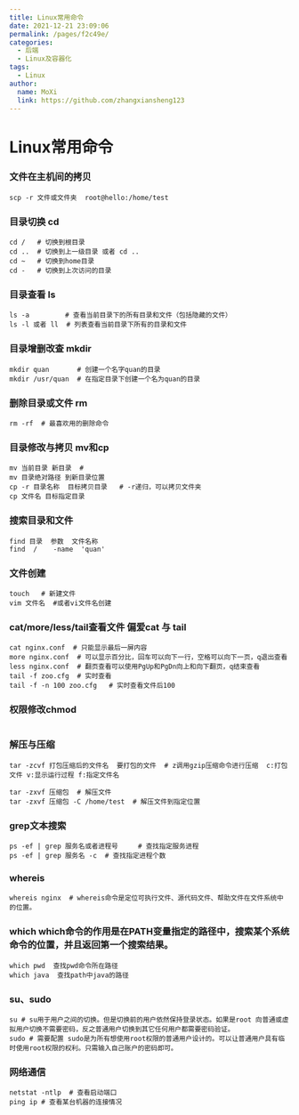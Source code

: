 ```yaml
---
title: Linux常用命令
date: 2021-12-21 23:09:06
permalink: /pages/f2c49e/
categories:
  - 后端
  - Linux及容器化
tags:
  - Linux
author: 
  name: MoXi 
  link: https://github.com/zhangxiansheng123 
---
```

# Linux常用命令
### 文件在主机间的拷贝
```shell
scp -r 文件或文件夹  root@hello:/home/test
```
### 目录切换 cd 
```shell
cd /   # 切换到根目录
cd ..  # 切换到上一级目录 或者 cd ..
cd ~   # 切换到home目录
cd -   # 切换到上次访问的目录
```
### 目录查看 ls
```shell
ls -a         # 查看当前目录下的所有目录和文件（包括隐藏的文件）
ls -l 或者 ll  # 列表查看当前目录下所有的目录和文件 
```
### 目录增删改查 mkdir
```shell
mkdir quan       # 创建一个名字quan的目录
mkdir /usr/quan  # 在指定目录下创建一个名为quan的目录
```
### 删除目录或文件 rm
```shell
rm -rf  # 最喜欢用的删除命令
```
### 目录修改与拷贝 mv和cp
```shell
mv 当前目录 新目录  #
mv 目录绝对路径 到新目录位置
cp -r 目录名称  目标拷贝目录   # -r递归，可以拷贝文件夹
cp 文件名 目标指定目录 
```
### 搜索目录和文件
```shell
find 目录  参数  文件名称
find  /    -name  'quan'
```
### 文件创建
```shell
touch   # 新建文件
vim 文件名  #或者vi文件名创建
```
### cat/more/less/tail查看文件 偏爱cat 与 tail
```shell
cat nginx.conf  # 只能显示最后一屏内容
more nginx.conf  # 可以显示百分比，回车可以向下一行，空格可以向下一页，q退出查看
less nginx.conf  # 翻页查看可以使用PgUp和PgDn向上和向下翻页，q结束查看
tail -f zoo.cfg  # 实时查看
tail -f -n 100 zoo.cfg   # 实时查看文件后100
```
### 权限修改chmod
```shell

```
### 解压与压缩
```shell
tar -zcvf 打包压缩后的文件名  要打包的文件  # z调用gzip压缩命令进行压缩  c:打包文件 v:显示运行过程 f:指定文件名

tar -zxvf 压缩包  # 解压文件
tar -zxvf 压缩包 -C /home/test  # 解压文件到指定位置
```

### grep文本搜索
```shell
ps -ef | grep 服务名或者进程号     # 查找指定服务进程
ps -ef | grep 服务名 -c  # 查找指定进程个数
```

### whereis
```shell
whereis nginx  # whereis命令是定位可执行文件、源代码文件、帮助文件在文件系统中的位置。
```
### which which命令的作用是在PATH变量指定的路径中，搜索某个系统命令的位置，并且返回第一个搜索结果。
```shell
which pwd  查找pwd命令所在路径 
which java  查找path中java的路径 
```

### su、sudo
```shell
su # su用于用户之间的切换。但是切换前的用户依然保持登录状态。如果是root 向普通或虚拟用户切换不需要密码，反之普通用户切换到其它任何用户都需要密码验证。
sudo # 需要配置 sudo是为所有想使用root权限的普通用户设计的。可以让普通用户具有临时使用root权限的权利。只需输入自己账户的密码即可。
```

### 网络通信
```shell
netstat -ntlp  # 查看启动端口
ping ip # 查看某台机器的连接情况
```
